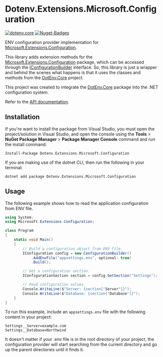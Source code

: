 # Dotenv.Extensions.Microsoft.Configuration

[![dotenv.core](https://img.shields.io/badge/.NET%20Standard-2.0-red)](https://github.com/MrDave1999/dotenv.core)
[![Nuget-Badges](https://buildstats.info/nuget/Dotenv.Extensions.Microsoft.Configuration)](https://www.nuget.org/packages/Dotenv.Extensions.Microsoft.Configuration/)

ENV configuration provider implementation for [Microsoft.Extensions.Configuration](https://www.nuget.org/packages/Microsoft.Extensions.Configuration).

This library adds extension methods for the [Microsoft.Extensions.Configuration](https://www.nuget.org/packages/Microsoft.Extensions.Configuration) package, which can be accessed through the [IConfigurationBuilder](https://learn.microsoft.com/en-us/dotnet/api/microsoft.extensions.configuration.iconfigurationbuilder) interface. So, this library is just a wrapper and behind the scenes what happens is that it uses the classes and methods from the [DotEnv.Core](https://github.com/MrDave1999/dotenv.core) project.

This project was created to integrate the [DotEnv.Core](https://www.nuget.org/packages/DotEnv.Core) package into the .NET configuration system.

Refer to the [API documentation](https://mrdave1999.github.io/dotenv.core/api/Microsoft.Extensions.Configuration.html).

## Installation

If you're want to install the package from Visual Studio, you must open the project/solution in Visual Studio, and open the console using the **Tools** > **NuGet Package Manager** > **Package Manager Console** command and run the install command:
```
Install-Package Dotenv.Extensions.Microsoft.Configuration
```
If you are making use of the dotnet CLI, then run the following in your terminal:
```
dotnet add package Dotenv.Extensions.Microsoft.Configuration
```

## Usage

The following example shows how to read the application configuration from ENV file.
```cs
using System;
using Microsoft.Extensions.Configuration;

class Program
{
    static void Main()
    {
        // Build a configuration object from ENV file.
        IConfiguration config = new ConfigurationBuilder()
            .AddEnvFile("appsettings.env", optional: true)
            .Build();

        // Get a configuration section.
        IConfigurationSection section = config.GetSection("Settings");

        // Read configuration values.
        Console.WriteLine($"Server: {section["Server"]}");
        Console.WriteLine($"Database: {section["Database"]}");
    }
}
```
To run this example, include an `appsettings.env` file with the following content in your project:
```.env
Settings__Server=example.com
Settings__Database=Northwind
```
It doesn't matter if your .env file is in the root directory of your project, the configuration provider will start searching from the current directory and go up the parent directories until it finds it.